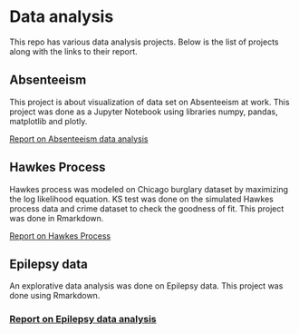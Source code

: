 # Data analysis
This repo has various data analysis projects. Below is the list of projects along with the links to their report.
## Absenteeism
This project is about visualization of data set on Absenteeism at work. This project was done as a Jupyter Notebook using libraries numpy, pandas, matplotlib and plotly.

[Report on Absenteeism data analysis](https://nbviewer.jupyter.org/github/suhasshastry/DataAnalysis/blob/master/absenteeism/absenteeism.ipynb)

## Hawkes Process
Hawkes process was modeled on Chicago burglary dataset by maximizing the log likelihood equation. KS test was done on the simulated Hawkes process data and crime dataset to check the goodness of fit. This project was done in Rmarkdown.

[Report on Hawkes Process](https://github.com/suhasshastry/DataAnalysis/blob/master/Hawkes%20process/report/hawkes_report.pdf)

## Epilepsy data
An explorative data analysis was done on Epilepsy data. This project was done using Rmarkdown.

### [Report on Epilepsy data analysis](https://github.com/suhasshastry/DataAnalysis/blob/master/Epilepsy/epilepsy.pdf)
